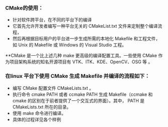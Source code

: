 ###  CMake的使用：
* 针对软件跨平台，在不同的平台下的编译
* 它首先允许开发者编写一种平台无关的 CMakeList.txt 文件来定制整个编译流程，
* 然后再根据目标用户的平台进一步生成所需的本地化 Makefile 和工程文件，如 Unix 的 Makefile 或 Windows 的 Visual Studio 工程。

**CMake 是一个比上述几种 make 更高级的编译配置工具。一些使用 CMake 作为项目架构系统的知名开源项目有 VTK、ITK、KDE、OpenCV、OSG 等 。


### 在linux 平台下使用 CMake 生成 Makefile 并编译的流程如下：

* 编写 CMake 配置文件 CMakeLists.txt 。
* 执行命令 cmake PATH 或者 ccmake PATH 生成 Makefile（ccmake 和 cmake 的区别在于前者提供了一个交互式的界面）。其中， PATH 是 CMakeLists.txt 所在的目录。
* 使用 make 命令进行编译。
* 具体的过程详见各个样例
